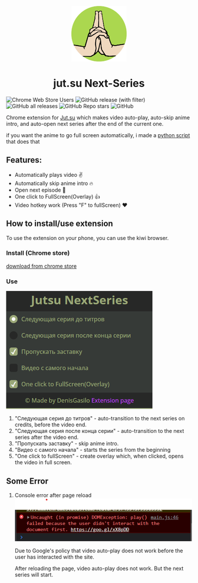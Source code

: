 <div align=center>
   <img width=150 src=https://github.com/DenisGas/jut.su_next-series/blob/main/img/icon.png alt='logo' />
   <h1>jut.su Next-Series</h1>
</div>

![Chrome Web Store Users](https://img.shields.io/chrome-web-store/users/godmnckhgkgojikjpiahppfnmhgkfpjp)
![GitHub release (with filter)](https://img.shields.io/github/v/release/DenisGas/jut.su_next-series)
![GitHub all releases](https://img.shields.io/github/downloads/DenisGas/jut.su_next-series/total)
![GitHub Repo stars](https://img.shields.io/github/stars/DenisGas/jut.su_next-series)
![GitHub](https://img.shields.io/github/license/DenisGas/jut.su_next-series)


Chrome extension for [Jut.su](https://jut.su/) which makes video auto-play, auto-skip anime intro, and auto-open next series after the end of the current one.

if you want the anime to go full screen automatically, i made a [python script](https://github.com/DenisGas/watch_jut.su) that does that 

## Features:

- Automatically plays video ✌️
- Automatically skip anime intro 🔥
- Open next episode 🤩
- One click to FullScreen(Overlay) 👍
- Video hotkey work (Press "F" to fullScreen) ❤️

## How to install/use extension

To use the extension on your phone, you can use the kiwi browser.

### Install (Chrome store)

[download from chrome store](https://chromewebstore.google.com/detail/jutsu-next-series/godmnckhgkgojikjpiahppfnmhgkfpjp)

### Use

![ExtensionUi](./img/UI.png)

1. "Следующая серия до титров" - auto-transition to the next series on credits, before the video end.
2. "Следующая серия после конца серии" - auto-transition to the next series after the video end.
3. "Пропускать заставку" - skip anime intro.
4. "Видео с самого начала" - starts the series from the beginning
5. "One click to fullScreen" - create overlay which, when clicked, opens the video in full screen.

## Some Error

1.  Console error after page reload  
    ![GoogleErrorImg](./img/G_Error.png)

    Due to Google's policy that video auto-play does not work before the user has interacted with the site.

    After reloading the page, video auto-play does not work. But the next series will start.
